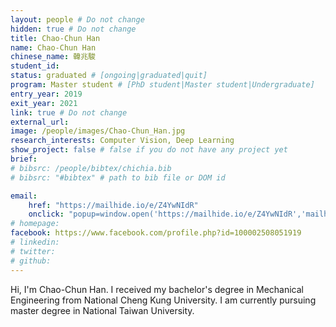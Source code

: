 ```yaml
---
layout: people # Do not change
hidden: true # Do not change
title: Chao-Chun Han
name: Chao-Chun Han
chinese_name: 韓兆駿
student_id: 
status: graduated # [ongoing|graduated|quit]
program: Master student # [PhD student|Master student|Undergraduate]
entry_year: 2019
exit_year: 2021
link: true # Do not change
external_url:
image: /people/images/Chao-Chun_Han.jpg
research_interests: Computer Vision, Deep Learning
show_project: false # false if you do not have any project yet
brief:
# bibsrc: /people/bibtex/chichia.bib
# bibsrc: "#bibtex" # path to bib file or DOM id

email:
    href: "https://mailhide.io/e/Z4YwNIdR"
    onclick: "popup=window.open('https://mailhide.io/e/Z4YwNIdR','mailhidepopup','width=580,height=635'); return false;"
# homepage:
facebook: https://www.facebook.com/profile.php?id=100002508051919
# linkedin:
# twitter:
# github:
---
```


Hi, I'm Chao-Chun Han. I received my bachelor's degree in Mechanical Engineering from National Cheng Kung University. I am currently pursuing master degree in National Taiwan University.
